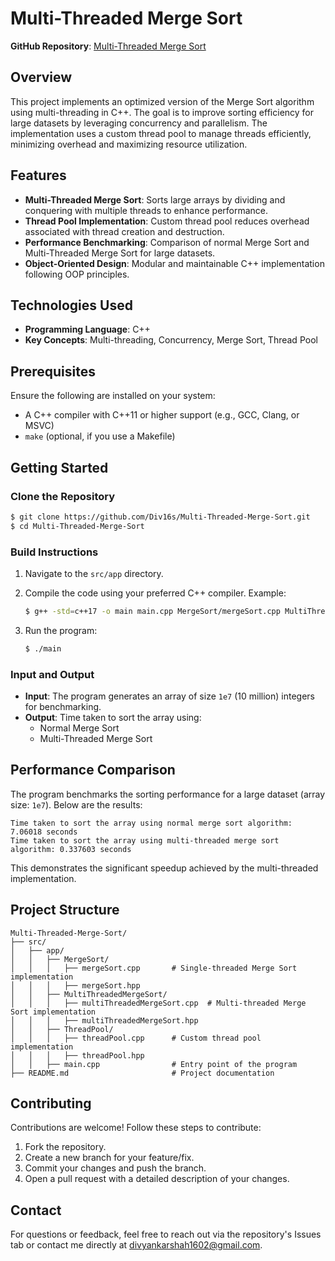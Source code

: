 # Multi-Threaded Merge Sort

**GitHub Repository**: [Multi-Threaded Merge Sort](https://github.com/Div16s/Multi-Threaded-Merge-Sort)

## Overview

This project implements an optimized version of the Merge Sort algorithm using multi-threading in C++. The goal is to improve sorting efficiency for large datasets by leveraging concurrency and parallelism. The implementation uses a custom thread pool to manage threads efficiently, minimizing overhead and maximizing resource utilization.

## Features

- **Multi-Threaded Merge Sort**: Sorts large arrays by dividing and conquering with multiple threads to enhance performance.
- **Thread Pool Implementation**: Custom thread pool reduces overhead associated with thread creation and destruction.
- **Performance Benchmarking**: Comparison of normal Merge Sort and Multi-Threaded Merge Sort for large datasets.
- **Object-Oriented Design**: Modular and maintainable C++ implementation following OOP principles.

## Technologies Used

- **Programming Language**: C++
- **Key Concepts**: Multi-threading, Concurrency, Merge Sort, Thread Pool

## Prerequisites

Ensure the following are installed on your system:

- A C++ compiler with C++11 or higher support (e.g., GCC, Clang, or MSVC)
- `make` (optional, if you use a Makefile)

## Getting Started

### Clone the Repository

```bash
$ git clone https://github.com/Div16s/Multi-Threaded-Merge-Sort.git
$ cd Multi-Threaded-Merge-Sort
```

### Build Instructions

1. Navigate to the `src/app` directory.
2. Compile the code using your preferred C++ compiler. Example:

   ```bash
   $ g++ -std=c++17 -o main main.cpp MergeSort/mergeSort.cpp MultiThreadedMergeSort/multiThreadedMergeSort.cpp ThreadPool/threadPool.cpp
   ```

3. Run the program:

   ```bash
   $ ./main
   ```

### Input and Output

- **Input**: The program generates an array of size `1e7` (10 million) integers for benchmarking.
- **Output**: Time taken to sort the array using:
  - Normal Merge Sort
  - Multi-Threaded Merge Sort

## Performance Comparison

The program benchmarks the sorting performance for a large dataset (array size: `1e7`). Below are the results:

```
Time taken to sort the array using normal merge sort algorithm: 7.06018 seconds
Time taken to sort the array using multi-threaded merge sort algorithm: 0.337603 seconds
```

This demonstrates the significant speedup achieved by the multi-threaded implementation.

## Project Structure

```
Multi-Threaded-Merge-Sort/
├── src/
│   ├── app/
│   │   ├── MergeSort/
│   │   │   ├── mergeSort.cpp       # Single-threaded Merge Sort implementation
│   │   │   ├── mergeSort.hpp
│   │   ├── MultiThreadedMergeSort/
│   │   │   ├── multiThreadedMergeSort.cpp  # Multi-threaded Merge Sort implementation
│   │   │   ├── multiThreadedMergeSort.hpp
│   │   ├── ThreadPool/
│   │   │   ├── threadPool.cpp      # Custom thread pool implementation
│   │   │   ├── threadPool.hpp
│   │   ├── main.cpp                # Entry point of the program
├── README.md                       # Project documentation
```

## Contributing

Contributions are welcome! Follow these steps to contribute:

1. Fork the repository.
2. Create a new branch for your feature/fix.
3. Commit your changes and push the branch.
4. Open a pull request with a detailed description of your changes.

## Contact

For questions or feedback, feel free to reach out via the repository's Issues tab or contact me directly at [divyankarshah1602@gmail.com](mailto:divyankarshah1602@gmail.com).


